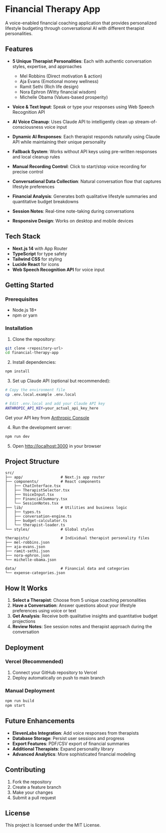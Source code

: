 # Financial Therapy App

A voice-enabled financial coaching application that provides personalized lifestyle budgeting through conversational AI with different therapist personalities.

## Features

- **5 Unique Therapist Personalities**: Each with authentic conversation styles, expertise, and approaches
  - Mel Robbins (Direct motivation & action)
  - Aja Evans (Emotional money wellness) 
  - Ramit Sethi (Rich life design)
  - Nora Ephron (Witty financial wisdom)
  - Michelle Obama (Values-based prosperity)

- **Voice & Text Input**: Speak or type your responses using Web Speech Recognition API
- **AI Voice Cleanup**: Uses Claude API to intelligently clean up stream-of-consciousness voice input
- **Dynamic AI Responses**: Each therapist responds naturally using Claude API while maintaining their unique personality
- **Fallback System**: Works without API keys using pre-written responses and local cleanup rules
- **Manual Recording Control**: Click to start/stop voice recording for precise control
- **Conversational Data Collection**: Natural conversation flow that captures lifestyle preferences
- **Financial Analysis**: Generates both qualitative lifestyle summaries and quantitative budget breakdowns
- **Session Notes**: Real-time note-taking during conversations
- **Responsive Design**: Works on desktop and mobile devices

## Tech Stack

- **Next.js 14** with App Router
- **TypeScript** for type safety
- **Tailwind CSS** for styling
- **Lucide React** for icons
- **Web Speech Recognition API** for voice input

## Getting Started

### Prerequisites

- Node.js 18+ 
- npm or yarn

### Installation

1. Clone the repository:
```bash
git clone <repository-url>
cd financial-therapy-app
```

2. Install dependencies:
```bash
npm install
```

3. Set up Claude API (optional but recommended):
```bash
# Copy the environment file
cp .env.local.example .env.local

# Edit .env.local and add your Claude API key
ANTHROPIC_API_KEY=your_actual_api_key_here
```

Get your API key from [Anthropic Console](https://console.anthropic.com/)

4. Run the development server:
```bash
npm run dev
```

5. Open [http://localhost:3000](http://localhost:3000) in your browser

## Project Structure

```
src/
├── app/                 # Next.js app router
├── components/          # React components
│   ├── ChatInterface.tsx
│   ├── TherapistSelector.tsx
│   ├── VoiceInput.tsx
│   ├── FinancialSummary.tsx
│   └── SessionNotes.tsx
├── lib/                 # Utilities and business logic
│   ├── types.ts
│   ├── conversation-engine.ts
│   ├── budget-calculator.ts
│   └── therapist-loader.ts
└── styles/              # Global styles

therapists/              # Individual therapist personality files
├── mel-robbins.json
├── aja-evans.json
├── ramit-sethi.json
├── nora-ephron.json
└── michelle-obama.json

data/                    # Financial data and categories
└── expense-categories.json
```

## How It Works

1. **Select a Therapist**: Choose from 5 unique coaching personalities
2. **Have a Conversation**: Answer questions about your lifestyle preferences using voice or text
3. **Get Analysis**: Receive both qualitative insights and quantitative budget projections
4. **Review Notes**: See session notes and therapist approach during the conversation

## Deployment

### Vercel (Recommended)

1. Connect your GitHub repository to Vercel
2. Deploy automatically on push to main branch

### Manual Deployment

```bash
npm run build
npm start
```

## Future Enhancements

- **ElevenLabs Integration**: Add voice responses from therapists
- **Database Storage**: Persist user sessions and progress
- **Export Features**: PDF/CSV export of financial summaries
- **Additional Therapists**: Expand personality library
- **Advanced Analytics**: More sophisticated financial modeling

## Contributing

1. Fork the repository
2. Create a feature branch
3. Make your changes
4. Submit a pull request

## License

This project is licensed under the MIT License.